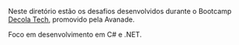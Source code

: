 Neste diretório estão os desafios desenvolvidos durante o Bootcamp [Decola Tech](https://web.digitalinnovation.one/track/decola-tech?tab=path), promovido pela Avanade.

Foco em desenvolvimento em C# e .NET.
